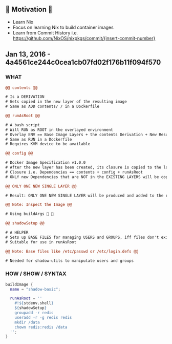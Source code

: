 ## 🍭 Motivation 🍭
- Learn Nix
- Focus on learning Nix to build container images
- Learn from Commit History i.e. https://github.com/NixOS/nixpkgs/commit/{insert-commit-number}

## Jan 13, 2016 - 4a4561ce244c0cea1cb07fd02f176b11f094f570

### WHAT

```diff
@@ contents @@

# Is a DERIVATION
# Gets copied in the new layer of the resulting image
# Same as ADD contents/ / in a Dockerfile
```

```diff
@@ runAsRoot @@

# A bash script 
# Will RUN as ROOT in the overlayed environment
# Overlay ENV == Base Image Layers + the contents Derivation + New Resulting Layer
# Same as RUN in a Dockerfile
# Requires KVM device to be available
```

```diff
@@ config @@

# Docker Image Specification v1.0.0
# After the new layer has been created, its closure is copied to the layer itself
# Closure i.e. Dependencies == contents + config + runAsRoot
# ONLY new Dependencies that are NOT in the EXISTING LAYERS will be copied
```

```diff
@@ ONLY ONE NEW SINGLE LAYER @@

# Result: ONLY ONE NEW SINGLE LAYER will be produced and added to the resulting image
```

```diff
@@ Note: Inspect the Image @@

# Using buildArgs 🧐 🧐
```

```diff
@@ shadowSetup @@

# A HELPER
# Sets up BASE FILES for managing USERS and GROUPS, iff files don't exist
# Suitable for use in runAsRoot
```

```diff
@@ Note: Base files like /etc/passwd or /etc/login.defs @@

# Needed for shadow-utils to manipulate users and groups
```

### HOW / SHOW / SYNTAX

```nix
buildImage {
  name = "shadow-basic";

  runAsRoot = ''
    #!${stdenv.shell}
    ${shadowSetup}
    groupadd -r redis
    useradd -r -g redis redis
    mkdir /data
    chown redis:redis /data
  '';
}
```

